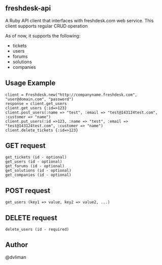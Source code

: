 ## freshdesk-api ##
A Ruby API client that interfaces with freshdesk.com web service. This client supports regular CRUD operation 

As of now, it supports the following: 

  - tickets
  - users
  - forums
  - solutions
  - companies

## Usage Example ##

```
client = Freshdesk.new("http://companyname.freshdesk.com", "user@domain.com", "password")  
response = client.get_users  
client.get_users {:id=>123}
client.post_users(:name => "test", :email => "test@143124test.com", :customer => "name")  
client.put_users(:id =>123, :name => "test", :email => "test@143124test.com", :customer => "name")  
client.delete_tickets {:id=>123}  
```

## GET request ##

```
get_tickets (id - optional)
get_users (id - optional)
get_forums (id - optional)
get_solutions (id - optional)
get_companies (id - optional)
```

## POST request ##

```
get_users (key1 => value, key2 => value2, ...)
```

## DELETE request ##

```
delete_users (id - required)
```

## Author ##
@dvliman




